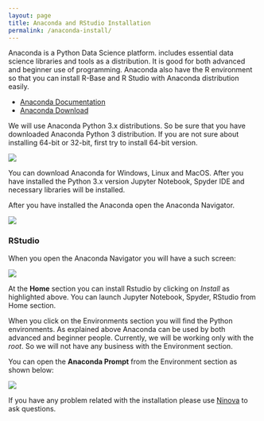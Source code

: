 ```yaml
---
layout: page
title: Anaconda and RStudio Installation
permalink: /anaconda-install/
---
```


Anaconda is a Python Data Science platform. includes essential data science libraries and tools as a distribution. It is good for both advanced and beginner use of programming. Anaconda also have the R environment so that you can install R-Base and R Studio with Anaconda distribution easily. 

- [Anaconda Documentation](https://conda.io/docs/user-guide/overview.html)
- [Anaconda Download](https://www.anaconda.com/download/)

We will use Anaconda Python 3.x distributions. So be sure that you have downloaded Anaconda Python 3 distribution. If you are not sure about installing 64-bit or 32-bit, first try to install 64-bit version. 

<div class='fig figcenter'>

<img src='{{ site.baseurl }}/assets/anaconda-download.JPG'>

</div>

You can download Anaconda for Windows, Linux and MacOS. After you have installed the Python 3.x version Jupyter Notebook, Spyder IDE and necessary libraries will be installed. 

After you have installed the Anaconda open the Anaconda Navigator. 

<div class='fig figcenter'>

<img src='{{ site.baseurl }}/assets/anaconda-navigator.JPG'>

</div>

### RStudio ###

When you open the Anaconda Navigator you will have a such screen:

<div class='fig figcenter'>

<img src='{{ site.baseurl }}/assets/rstudio-install.JPG'>

</div>

At the **Home** section you can install Rstudio by clicking on *Install* as highlighted above. You can launch Jupyter Notebook, Spyder, RStudio from Home section. 

When you click on the Environments section you will find the Python environments. As explained above Anaconda can be used by both advanced and beginner people. Currently, we will be working only with the *root*. So we will not have any business with the Environment section. 

You can open the **Anaconda Prompt** from the Environment section as shown below:

<div class='fig figcenter'>

<img src='{{ site.baseurl }}/assets/anaconda-environment.JPG'>

</div>

If you have any problem related with the installation please use [Ninova](http://ninova.itu.edu.tr/) to ask questions. 